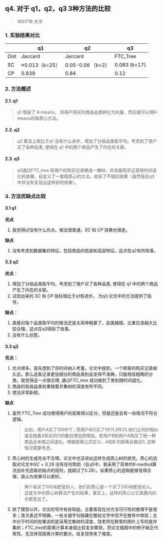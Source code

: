 ## q4. 对于 q1，q2，q3 3种方法的比较

> 1651718 方沛

### 1. 实验结果对比

|      | q1             | q2                | q3           |
| ---- | -------------- | ----------------- | ------------ |
| Dist | Jaccard        | Jaccard           | FTC_Tree     |
| SC   | ≈0.013（k=25） | 0.05-0.06 （k=2） | 0.083 (k=17) |
| CP   | 0.839          | 0.84              | 0.12         |



### 2. 方法概述

#### 2.1. q1

> q1 借鉴了 K-means， 将用户购买的商品品类转化为向量，然后就可以用K-means的取质心方法。

#### 2.2. q2

> q2 算法上相比于q1 没有什么进步，增加了分级品类取平均，考虑到了用户买了各种品类, 使得在 q1 中的两个商品产生了内在的关联。

#### 2.3. q3

> q3通过FTC_tree 将用户的购买记录建成一棵树，并具备购买记录随时间退化的效果。自定义了一套取质心的方法。收获了不错的效果（虽然我在q3中并没有复现出这样好的效果）。



### 3. 方法优缺点比较

#### 3.1 q1

**优点**

1. 我觉得q1没有什么优点。做法很普通，$SC$ 和 $CP$ 效果也很差。

**缺点**

1. 没有考虑到数据集的特征，包括商品的低层和高层特征。这点在q2有所改善。



#### 3.2 q2

**优点**：

1. 增加了分级品类取平均，考虑到了用户买了各种品类, 使得在 q1 中的两个商品产生了内在的关联。
2. 试验出来的 $SC$ 和 $CP$ 指标相比于q1有进步。 为q3 论文中的方法提供了指导。

**缺点**：

1. 直接对每个品类取平均的做法还是太简单粗暴了。品类越细，比重应该越大比较合理。这点在q3得到了改善。
2. 没有什么创意。



#### 3.3 q3

**优点：**

1. 优点很多。首先想到了将时间纳入考量。论文中提到，一个顾客的购买记录越久远，那么这条记录更加细分的商品类别会变得不准确，只能相信粗略的分类。我觉得这一点很合理, 通过$FTC\_tree$ 成功做到了类别随时间退化。
2. 商品的各级品类权重随着并集树的深度有所不同。
3. 想法非常新颖。

**缺点**

1. 虽然 $FTC\_Tree$ 成功使得用户的距离得以区分，但是还是会有一些情况不符合逻辑。

   > 比如，用户$A$买了100件11；而用户$B$只买了1件11,3件25,他们之间的相似度会随着A购买的11的数目增加而增加，若用户B和用户A购买了统一种商品且未随之间退化。根据距离公式定义，$A$和$B$ 的距离会接近0, 这种情况需要考虑。

2. 质心树的生成完全不合理。论文中也没讲出这样生成质心树的直觉。质心的选取对论文中$SC=0.28$ 没有任何帮助（在q5中，我采用了简单的K-mediod算法加补充选取初始点的规则，就超过了0.28）。如果质心的选取能够变得合理，我认为效果可以更好。  

   > 两个各买了100块肥皂的人，他们的质心是一个买了200块肥皂的人。这是文中的质心树算法产生的结果，事实上，这样的质心让它离簇内的点都变远了。

3. 除了模型以外，论文的写作有些瑕疵。主要表现在对方法可行性的推理不是很多；其次表述不明确，一些关键字句隐藏在整段文字中而不在推导中体现；文中对于时间的权重说的是采用交集树的深度，饶老师在群里的图片上写的是并集树；$FTC\_tree$的距离计算本身就比较复杂繁琐，而论文插图中的例子缺乏代表性，无法体现距离计算的要点，给复现带来了难度。





 